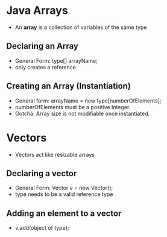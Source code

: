 # Java Arrays
- An **array** is a collection of variables of the same type

## Declaring an Array
- General Form: type[] arrayName;
- only creates a reference

## Creating an Array (Instantiation)
- General form:  arrayName = new type[numberOfElements];
- numberOfElements must be a positive Integer.
- Gotcha: Array size is not modifiable once instantiated.

# Vectors
- Vectors act like resizable arrays

## Declaring a vector
- General Form: Vector<type> v = new Vector();
- type needs to be a valid reference type

## Adding an element to a vector
- v.add(object of type);
